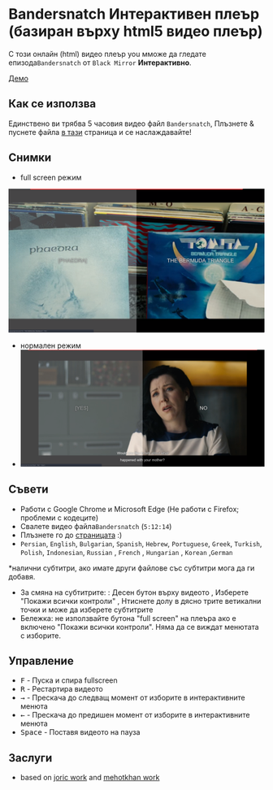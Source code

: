 # Bandersnatch Интерактивен плеър (базиран върху html5 видео плеър)

С този онлайн (html) видео плеър you мможе да гледате епизода`Bandersnatch` от `Black Mirror` **Интерактивно**.

[Демо](https://kockof.github.io/bandersnatch/)

## Как се използва

Единствено ви трябва 5 часовия видео файл `Bandersnatch`, Плъзнете & пуснете файла [в тази](https://kockof.github.io/bandersnatch) страница и се наслаждавайте!
## Снимки

- full screen режим

![Screenshot](screenshot/full-screen.png)

- нормален режим 
- ![Screenshot](screenshot/non-full-screen.png)

## Съвети

- Работи с Google Chrome и Microsoft Edge (Не работи с Firefox; проблеми с кодеците)
- Свалете видео файла`Bandersnatch` (`5:12:14`)
- Плъзнете го до [страницата](https://kockof.github.io/bandersnatch/) :)
- `Persian`, `English`, `Bulgarian`, `Spanish`, `Hebrew`, `Portuguese`, `Greek`, `Turkish`, `Polish`, `Indonesian`, `Russian` , `French` , `Hungarian` , `Korean` ,`German`

\*налични субтитри, ако имате други файлове със субтитри мога да ги добавя.

- За смяна на субтитрите: : Десен бутон върху видеото , Изберете "Покажи всички контроли" , Нтиснете долу в дясно трите ветикални точки и може да изберете субтитрите
- Бележка: не използвайте бутона "full screen" на плеъра ако е включено "Покажи всички контроли".
									Няма да се виждат менютата с изборите.

## Управление

- <kbd>F</kbd> - Пуска и спира fullscreen
- <kbd>R</kbd> - Рестартира видеото
- <kbd>→</kbd> - Прескача  до следващ момент от изборите в интерактивните менюта
- <kbd>←</kbd> - Прескача  до предишен момент от изборите в интерактивните менюта
- <kbd>Space</kbd> - Поставя видеото на пауза

## Заслуги

- based on [joric work](https://github.com/joric/bandersnatch) and [mehotkhan work](https://github.com/mehotkhan/BandersnatchInteractive)
